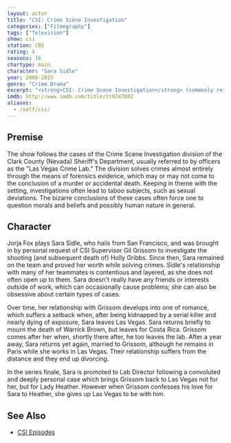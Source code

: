 ```yaml
---
layout: actor
title: "CSI: Crime Scene Investigation"
categories: ["Filmography"]
tags: ["Television"]
show: csi
station: CBS
rating: 4
seasons: 16
chartype: main
character: "Sara Sidle"
year: 2000-2015
genre: "Crime Drama"
excerpt: "<strong>CSI: Crime Scene Investigation</strong> (commonly referred to as CSI) was a popular, Emmy Award-winning CBS television series that trails the investigations of a team of Las Vegas forensic scientists as they unveil the circumstances behind mysterious and unusual deaths and crimes committed.</p><p>CSI aired for 15 seasons, from 2000-15, and concluded with a 2 hour movie in the 2015-16 season."
imdb: http://www.imdb.com/title/tt0247082
aliases: 
  - /self/csi/
---
```


## Premise

The show follows the cases of the Crime Scene Investigation division of the Clark County (Nevada) Sheriff's Department, usually referred to by officers as the "Las Vegas Crime Lab." The division solves crimes almost entirely through the means of forensics evidence, which may or may not come to the conclusion of a murder or accidental death. Keeping in theme with the setting, investigations often lead to taboo subjects, such as sexual deviations. The bizarre conclusions of these cases often force one to question morals and beliefs and possibly human nature in general.

## Character

Jorja Fox plays Sara Sidle, who hails from San Francisco, and was brought in by personal request of CSI Supervisor Gil Grissom to investigate the shooting (and subsequent death of) Holly Gribbs. Since then, Sara remained on the team and proved her worth while solving crimes. Sidle's relationship with many of her teammates is contentious and layered, as she does not often open up to them. Sara doesn't really have any friends or interests outside of work, which can occasionally cause problems; she can also be obsessive about certain types of cases. 

Over time, her relationship with Grissom develops into one of romance, which suffers a setback when, after being kidnapped by a serial killer and nearly dying of exposure, Sara leaves Las Vegas. Sara returns briefly to mourn the death of Warrick Brown, but leaves for Costa Rica. Grissom comes after her when, shortly there after, he too leaves the lab. After a year away, Sara returns yet again, married to Grissom, although he remains in Paris while she works in Las Vegas. Their relationship suffers from the distance and they end up divorcing.

In the series finale, Sara is promoted to Lab Director following a convoluted and deeply personal case which brings Grissom back to Las Vegas not for her, but for Lady Heather. However when Grissom confesses his love for Sara to Heather, she gives up Las Vegas to be with him.

## See Also

* [CSI Episodes](/library/actor/csi-episodes/)